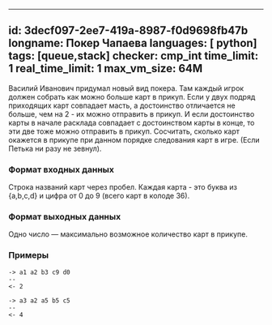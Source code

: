 

---
id: 3decf097-2ee7-419a-8987-f0d9698fb47b
longname: Покер Чапаева
languages: [ python]
tags: [queue,stack]
checker: cmp_int
time_limit: 1
real_time_limit: 1
max_vm_size: 64M
---


Василий Иванович придумал новый вид покера. Там каждый игрок должен собрать как можно больше карт в прикуп. Если у двух подряд приходящих карт совпадает масть, а достоинство отличается не больше, чем на 2  - их можно отправить в прикуп. И если достоинство карты в начале расклада совпадает с достоинством карты в конце, то эти две тоже можно отправить в прикуп. Сосчитать, сколько карт окажется в прикупе при данном порядке следования карт в игре. (Если Петька ни разу не зевнул).  

### Формат входных данных

Строка названий карт через пробел. Каждая карта - это буква из {a,b,c,d} и цифра от 0 до 9 (всего карт в колоде 36). 

### Формат выходных данных

Одно число — максимально возможное количество карт в прикупе.

### Примеры

```
-> a1 a2 b3 c9 d0
--
<- 2
```

```
-> a3 a2 a5 b5 c5
--
<- 4
```
